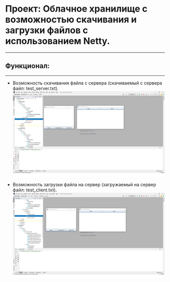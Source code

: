 # Проект: Облачное хранилище с возможностью скачивания и загрузки файлов с использованием Netty.
___
## Функционал:
___
* Возможность скачивания файла с сервера (скачиваемый с сервера файл: test_server.txt).
![](screenshots/download.jpg)
  
* Возможность загрузки файла на сервер (загружаемый на сервер файл: test_client.txt).
![](screenshots/upload.jpg)